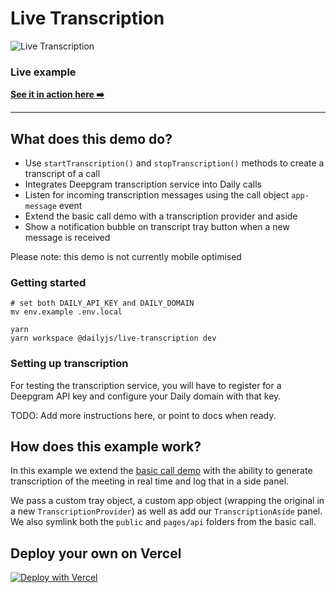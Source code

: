 # Live Transcription

![Live Transcription](./image.png)

### Live example

**[See it in action here ➡️](https://dailyjs-live-transcription.vercel.app)**

---

## What does this demo do?

- Use `startTranscription()` and `stopTranscription()` methods to create a transcript of a call 
- Integrates Deepgram transcription service into Daily calls
- Listen for incoming transcription messages using the call object `app-message` event
- Extend the basic call demo with a transcription provider and aside
- Show a notification bubble on transcript tray button when a new message is received

Please note: this demo is not currently mobile optimised

### Getting started

```
# set both DAILY_API_KEY and DAILY_DOMAIN
mv env.example .env.local

yarn
yarn workspace @dailyjs/live-transcription dev
```

### Setting up transcription

For testing the transcription service, you will have to register for a Deepgram API key and configure your Daily domain with that key.

TODO: Add more instructions here, or point to docs when ready.

## How does this example work?

In this example we extend the [basic call demo](../basic-call) with the ability to generate transcription of the meeting in real time and log that in a side panel.

We pass a custom tray object, a custom app object (wrapping the original in a new `TranscriptionProvider`) as well as add our `TranscriptionAside` panel. We also symlink both the `public` and `pages/api` folders from the basic call.


## Deploy your own on Vercel

[![Deploy with Vercel](https://vercel.com/button)](https://vercel.com/new/daily-co/clone-flow?repository-url=https%3A%2F%2Fgithub.com%2Fdaily-demos%2Fexamples.git&env=DAILY_DOMAIN%2CDAILY_API_KEY&envDescription=Your%20Daily%20domain%20and%20API%20key%20can%20be%20found%20on%20your%20account%20dashboard&envLink=https%3A%2F%2Fdashboard.daily.co&project-name=daily-examples&repo-name=daily-examples)
